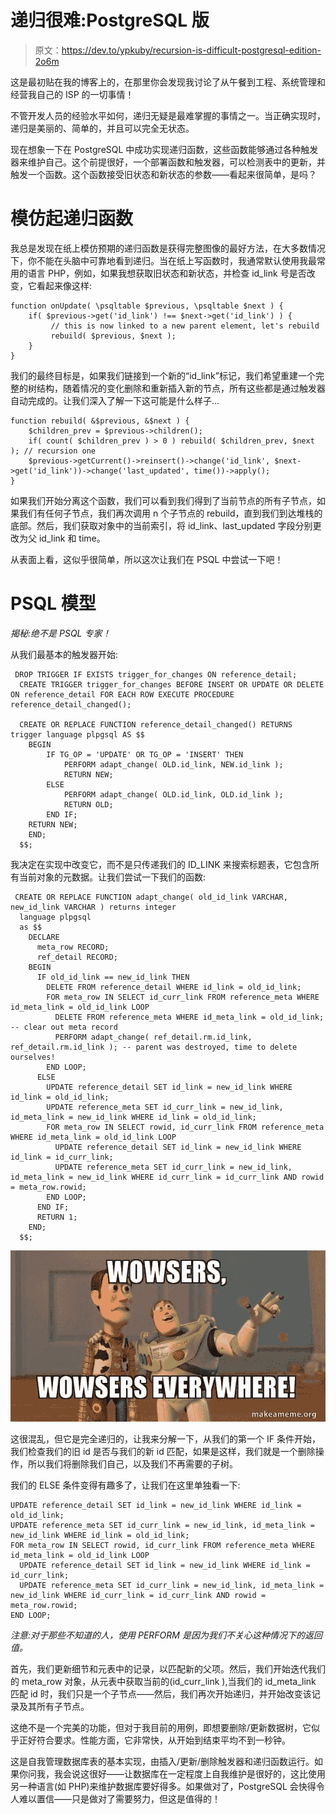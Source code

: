 # 递归很难:PostgreSQL 版

> 原文：<https://dev.to/ypkuby/recursion-is-difficult-postgresql-edition-2o6m>

这是最初贴在我的博客上的，在那里你会发现我讨论了从午餐到工程、系统管理和经营我自己的 ISP 的一切事情！

不管开发人员的经验水平如何，递归无疑是最难掌握的事情之一。当正确实现时，递归是美丽的、简单的，并且可以完全无状态。

现在想象一下在 PostgreSQL 中成功实现递归函数，这些函数能够通过各种触发器来维护自己。这个前提很好，一个部署函数和触发器，可以检测表中的更新，并触发一个函数。这个函数接受旧状态和新状态的参数——看起来很简单，是吗？

# 模仿起递归函数

我总是发现在纸上模仿预期的递归函数是获得完整图像的最好方法，在大多数情况下，你不能在头脑中可靠地看到递归。当在纸上写函数时，我通常默认使用我最常用的语言 PHP，例如，如果我想获取旧状态和新状态，并检查 id_link 号是否改变，它看起来像这样:

```
function onUpdate( \psqltable $previous, \psqltable $next ) {
    if( $previous->get('id_link') !== $next->get('id_link') ) {
         // this is now linked to a new parent element, let's rebuild
         rebuild( $previous, $next );
    }
} 
```

我们的最终目标是，如果我们链接到一个新的“id_link”标记，我们希望重建一个完整的树结构，随着情况的变化删除和重新插入新的节点，所有这些都是通过触发器自动完成的。让我们深入了解一下这可能是什么样子...

```
function rebuild( &$previous, &$next ) {
    $children_prev = $previous->children();
    if( count( $children_prev ) > 0 ) rebuild( $children_prev, $next ); // recursion one
    $previous->getCurrent()->reinsert()->change('id_link', $next->get('id_link'))->change('last_updated', time())->apply();
} 
```

如果我们开始分离这个函数，我们可以看到我们得到了当前节点的所有子节点，如果我们有任何子节点，我们再次调用 n 个子节点的 rebuild，直到我们到达堆栈的底部。然后，我们获取对象中的当前索引，将 id_link、last_updated 字段分别更改为父 id_link 和 time。

从表面上看，这似乎很简单，所以这次让我们在 PSQL 中尝试一下吧！

# PSQL 模型

*揭秘:绝不是 PSQL 专家！*

从我们最基本的触发器开始:

```
 DROP TRIGGER IF EXISTS trigger_for_changes ON reference_detail;
  CREATE TRIGGER trigger_for_changes BEFORE INSERT OR UPDATE OR DELETE ON reference_detail FOR EACH ROW EXECUTE PROCEDURE reference_detail_changed();

  CREATE OR REPLACE FUNCTION reference_detail_changed() RETURNS trigger language plpgsql AS $$
    BEGIN
        IF TG_OP = 'UPDATE' OR TG_OP = 'INSERT' THEN
            PERFORM adapt_change( OLD.id_link, NEW.id_link );
            RETURN NEW;
        ELSE
            PERFORM adapt_change( OLD.id_link, OLD.id_link );
            RETURN OLD;
        END IF;
    RETURN NEW;
    END;
  $$; 
```

我决定在实现中改变它，而不是只传递我们的 ID_LINK 来搜索标题表，它包含所有当前对象的元数据。让我们尝试一下我们的函数:

```
 CREATE OR REPLACE FUNCTION adapt_change( old_id_link VARCHAR, new_id_link VARCHAR ) returns integer
  language plpgsql
  as $$
    DECLARE
      meta_row RECORD;
      ref_detail RECORD;
    BEGIN
      IF old_id_link == new_id_link THEN
        DELETE FROM reference_detail WHERE id_link = old_id_link;
        FOR meta_row IN SELECT id_curr_link FROM reference_meta WHERE id_meta_link = old_id_link LOOP
          DELETE FROM reference_meta WHERE id_meta_link = old_id_link; -- clear out meta record
          PERFORM adapt_change( ref_detail.rm.id_link, ref_detail.rm.id_link ); -- parent was destroyed, time to delete ourselves!
        END LOOP;
      ELSE
        UPDATE reference_detail SET id_link = new_id_link WHERE id_link = old_id_link;
        UPDATE reference_meta SET id_curr_link = new_id_link, id_meta_link = new_id_link WHERE id_link = old_id_link;
        FOR meta_row IN SELECT rowid, id_curr_link FROM reference_meta WHERE id_meta_link = old_id_link LOOP
          UPDATE reference_detail SET id_link = new_id_link WHERE id_link = id_curr_link;
          UPDATE reference_meta SET id_curr_link = new_id_link, id_meta_link = new_id_link WHERE id_curr_link = id_curr_link AND rowid = meta_row.rowid;
        END LOOP;
      END IF;
      RETURN 1;
    END;
  $$; 
```

[![Wowsers!](img/996db2c6cd690a350b09654dc41f3863.png)](https://res.cloudinary.com/practicaldev/image/fetch/s--ToEZIoYr--/c_limit%2Cf_auto%2Cfl_progressive%2Cq_auto%2Cw_880/https://kuby.ca/conteimg/2019/02/image-7.png)

这很混乱，但它是完全递归的，让我来分解一下，从我们的第一个 IF 条件开始，我们检查我们的旧 id 是否与我们的新 id 匹配，如果是这样，我们就是一个删除操作，所以我们将删除我们自己，以及我们不再需要的子树。

我们的 ELSE 条件变得有趣多了，让我们在这里单独看一下:

```
UPDATE reference_detail SET id_link = new_id_link WHERE id_link = old_id_link;
UPDATE reference_meta SET id_curr_link = new_id_link, id_meta_link = new_id_link WHERE id_link = old_id_link;
FOR meta_row IN SELECT rowid, id_curr_link FROM reference_meta WHERE id_meta_link = old_id_link LOOP
  UPDATE reference_detail SET id_link = new_id_link WHERE id_link = id_curr_link;
  UPDATE reference_meta SET id_curr_link = new_id_link, id_meta_link = new_id_link WHERE id_curr_link = id_curr_link AND rowid = meta_row.rowid;
END LOOP; 
```

*注意:对于那些不知道的人，使用 PERFORM 是因为我们不关心这种情况下的返回值。*

首先，我们更新细节和元表中的记录，以匹配新的父项。然后，我们开始迭代我们的 meta_row 对象，从元表中获取当前的(id_curr_link ),当我们的 id_meta_link 匹配 id 时，我们只是一个子节点——然后，我们再次开始递归，并开始改变该记录及其所有子节点。

这绝不是一个完美的功能，但对于我目前的用例，即想要删除/更新数据树，它似乎正好符合要求。性能方面，它非常快，从开始到结束平均不到一秒钟。

这是自我管理数据库表的基本实现，由插入/更新/删除触发器和递归函数运行。如果你问我，我会说这很好——让数据库在一定程度上自我维护是很好的，这比使用另一种语言(如 PHP)来维护数据库要好得多。如果做对了，PostgreSQL 会快得令人难以置信——只是做对了需要努力，但这是值得的！